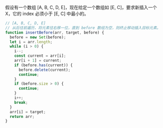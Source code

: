 假设有一个数组 [A, B, C, D, E]，现在给定一个数组如 [E, C]，要求新插入一个 X，它的 index 必须小于 [E, C] 中最小的。

```javascript
// [A, B, C, D, E]
// 从后往前遍历，将元素往右移一位，直到 before 数组为空，则终止移动插入目标元素。
function insertBefore(arr, target, before) {
  before = new Set(before);
  let i = arr.length;
  while (i > 0) {
    i--;
    const current = arr[i];
    arr[i + 1] = current;
    if (before.has(current)) {
      before.delete(current);
      continue;
    }
    if (before.size > 0) {
      continue;
    }
    i++;
    break;
  }
  arr[i] = target;
  return arr;
}
```
